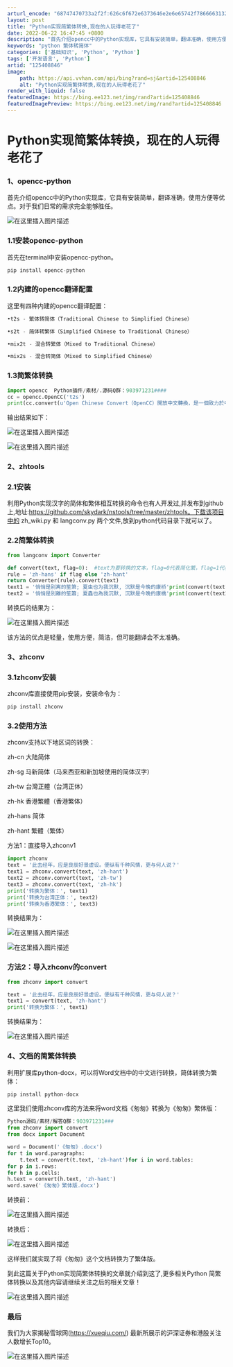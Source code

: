 ```yaml
---
arturl_encode: "68747470733a2f2f:626c6f672e6373646e2e6e65742f7866663132333435365f2f:61727469636c652f64657461696c732f313235343038383436"
layout: post
title: "Python实现简繁体转换,现在的人玩得老花了"
date: 2022-06-22 16:47:45 +0800
description: "首先介绍opencc中的Python实现库，它具有安装简单，翻译准确，使用方便等优点。对于我们日常的"
keywords: "python 繁体转简体"
categories: ['基础知识', 'Python', 'Python']
tags: ['开发语言', 'Python']
artid: "125408846"
image:
    path: https://api.vvhan.com/api/bing?rand=sj&artid=125408846
    alt: "Python实现简繁体转换,现在的人玩得老花了"
render_with_liquid: false
featuredImage: https://bing.ee123.net/img/rand?artid=125408846
featuredImagePreview: https://bing.ee123.net/img/rand?artid=125408846
---
```


# Python实现简繁体转换，现在的人玩得老花了

### 1、opencc-python

首先介绍opencc中的Python实现库，它具有安装简单，翻译准确，使用方便等优点。对于我们日常的需求完全能够胜任。

![在这里插入图片描述](https://i-blog.csdnimg.cn/blog_migrate/167a0e076ad0b6759d9d0a0f739f3027.png)

### 1.1安装opencc-python

首先在terminal中安装opencc-python。

```python
pip install opencc-python

```

### 1.2内建的opencc翻译配置

这里有四种内建的opencc翻译配置：

```python
•t2s - 繁体转简体（Traditional Chinese to Simplified Chinese）

•s2t - 简体转繁体（Simplified Chinese to Traditional Chinese）

•mix2t - 混合转繁体（Mixed to Traditional Chinese）

•mix2s - 混合转简体（Mixed to Simplified Chinese）

```

### 1.3简繁体转换

```python
import opencc  Python插件/素材/.源码Q群：903971231####
cc = opencc.OpenCC('t2s')
print(cc.convert(u'Open Chinese Convert（OpenCC）開放中文轉換，是一個致力於中文簡繁轉換的項目，提供高質量詞庫和函數庫(libopencc)。'))

```

输出结果如下：
  
![在这里插入图片描述](https://i-blog.csdnimg.cn/blog_migrate/6e647f2507ac81b648c0384b9501d6f6.png)

![在这里插入图片描述](https://i-blog.csdnimg.cn/blog_migrate/720ae9798f32a778bdda1b4c4b5d8d17.png)

### 2、zhtools

### 2.1安装

利用Python实现汉字的简体和繁体相互转换的命令也有人开发过,并发布到github上,地址:https://github.com/skydark/nstools/tree/master/zhtools。下载该项目中的 zh\_wiki.py 和 langconv.py 两个文件,放到python代码目录下就可以了。

### 2.2简繁体转换

```python
from langconv import Converter

def convert(text, flag=0):  #text为要转换的文本，flag=0代表简化繁，flag=1代表繁化简    
rule = 'zh-hans' if flag else 'zh-hant'    
return Converter(rule).convert(text)    
text1 = '悄悄是别离的笙箫; 夏虫也为我沉默, 沉默是今晚的康桥'print(convert(text1))
text2 = '悄悄是別離的笙簫; 夏蟲也為我沉默, 沉默是今晚的康橋'print(convert(text2, 1))

```

转换后的结果为：

![在这里插入图片描述](https://i-blog.csdnimg.cn/blog_migrate/8158f89623a933c14c5b0397e7aa1af1.png)

该方法的优点是轻量，使用方便，简洁，但可能翻译会不太准确。

### 3、zhconv

### 3.1zhconv安装

zhconv库直接使用pip安装，安装命令为：

```python
pip install zhconv

```

### 3.2使用方法

zhconv支持以下地区词的转换：

zh-cn 大陆简体

zh-sg 马新简体（马来西亚和新加坡使用的简体汉字）

zh-tw 台灣正體（台湾正体）

zh-hk 香港繁體（香港繁体）

zh-hans 简体

zh-hant 繁體（繁体）
  
方法1：直接导入zhconv1

```python
import zhconv
text = '此去经年，应是良辰好景虚设。便纵有千种风情，更与何人说？'
text1 = zhconv.convert(text, 'zh-hant')
text2 = zhconv.convert(text, 'zh-tw')
text3 = zhconv.convert(text, 'zh-hk')
print('转换为繁体：', text1)
print('转换为台湾正体：', text2)
print('转换为香港繁体：', text3)

```

转换结果为：

![在这里插入图片描述](https://i-blog.csdnimg.cn/blog_migrate/63b10498d9d4023b60ebc2d428fa2ffd.png)

![在这里插入图片描述](https://i-blog.csdnimg.cn/blog_migrate/c6c07a44f89dca8ed5e6b6817ac79548.png)

### 方法2：导入zhconv的convert

```python
from zhconv import convert

text = '此去经年，应是良辰好景虚设。便纵有千种风情，更与何人说？'
text1 = convert(text, 'zh-hant')
print('转换为繁体：', text1)

```

转换结果为：
  
![在这里插入图片描述](https://i-blog.csdnimg.cn/blog_migrate/e8ea0133f87df98f69344a5a5e095970.png)

### 4、文档的简繁体转换

利用扩展库python-docx，可以将Word文档中的中文进行转换，简体转换为繁体：

```python
pip install python-docx

```

这里我们使用zhconv库的方法来将word文档《匆匆》转换为《匆匆》繁体版：

```python
Python源码/素材/解答Q群：903971231###
from zhconv import convert
from docx import Document

word = Document('《匆匆》.docx')
for t in word.paragraphs:
    t.text = convert(t.text, 'zh-hant')for i in word.tables:    
for p in i.rows:        
for h in p.cells:            
h.text = convert(h.text, 'zh-hant')
word.save('《匆匆》繁体版.docx')

```

转换前：

![在这里插入图片描述](https://i-blog.csdnimg.cn/blog_migrate/38f6e2373d9b6299018166ba42ad34c6.png)

转换后：

![在这里插入图片描述](https://i-blog.csdnimg.cn/blog_migrate/989061b8bb1ecf8f76665d33dfb816ca.png)

这样我们就实现了将《匆匆》这个文档转换为了繁体版。

到此这篇关于Python实现简繁体转换的文章就介绍到这了,更多相关Python 简繁体转换以及其他内容请继续关注之后的相关文章！

![在这里插入图片描述](https://i-blog.csdnimg.cn/blog_migrate/12d580cf0fb987775644becefaea942f.gif)

### 最后

我们为大家揭秘雪球网(https://xueqiu.com/) 最新所展示的沪深证券和港股关注人数增长Top10。
  
![在这里插入图片描述](https://i-blog.csdnimg.cn/blog_migrate/d7acfd1e12245a5db9a92e6ae1586bc7.png)